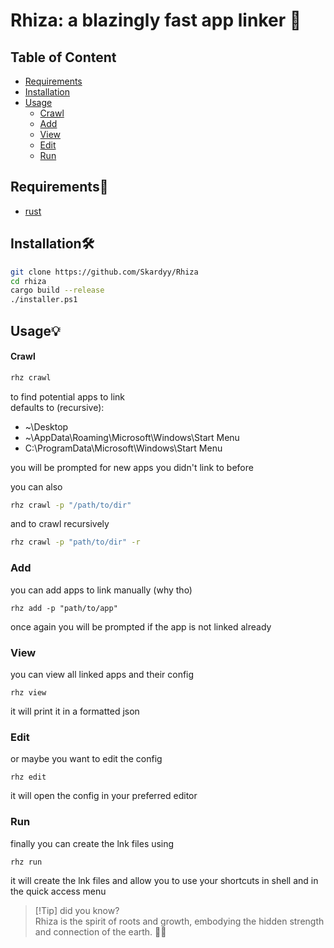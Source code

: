 # Rhiza: a blazingly fast app linker 🚀

## Table of Content  
* [Requirements](#Requirements)
* [Installation](#Installation)
* [Usage](#Usage)
  * [Crawl](#Crawl)
  * [Add](#Add)
  * [View](#View)
  * [Edit](#Edit)
  * [Run](#Run)

## Requirements📝
* [rust]('https://www.rust-lang.org/')

## Installation🛠️
```sh
git clone https://github.com/Skardyy/Rhiza
cd rhiza
cargo build --release
./installer.ps1
```

## Usage💡
#### Crawl
```sh
rhz crawl
```
to find potential apps to link  
defaults to (recursive):
* ~\Desktop
* ~\AppData\Roaming\Microsoft\Windows\Start Menu
* C:\ProgramData\Microsoft\Windows\Start Menu
  
you will be prompted for new apps you didn't link to before
  
you can also
```sh
rhz crawl -p "/path/to/dir"
```
and to crawl recursively
```sh
rhz crawl -p "path/to/dir" -r
```

### Add
you can add apps to link manually (why tho)
```
rhz add -p "path/to/app"
```
once again you will be prompted if the app is not linked already

### View
you can view all linked apps and their config
```
rhz view
```
it will print it in a formatted json

### Edit
or maybe you want to edit the config
```
rhz edit
```
it will open the config in your preferred editor

### Run
finally you can create the lnk files using
```
rhz run
```
it will create the lnk files and allow you to use your shortcuts in shell and in the quick access menu
  
> \[!Tip]
> did you know?  
> Rhiza is the spirit of roots and growth, embodying the hidden strength and connection of the earth. 🌱🌿
